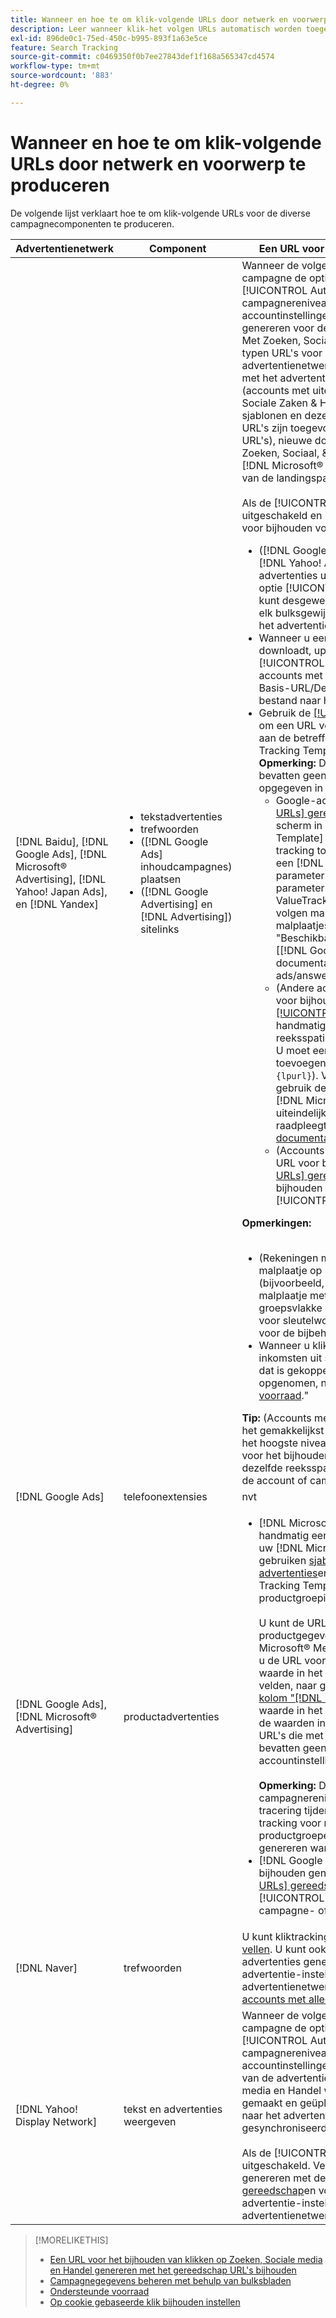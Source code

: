 ```yaml
---
title: Wanneer en hoe te om klik-volgende URLs door netwerk en voorwerp te produceren
description: Leer wanneer klik-het volgen URLs automatisch worden toegevoegd en wanneer en hoe te om hen voor diverse campagnecomponenten manueel toe te voegen.
exl-id: 896de0c1-75ed-450c-b995-893f1a63e5ce
feature: Search Tracking
source-git-commit: c0469350f0b7ee27843def1f168a565347cd4574
workflow-type: tm+mt
source-wordcount: '883'
ht-degree: 0%

---
```


# Wanneer en hoe te om klik-volgende URLs door netwerk en voorwerp te produceren

De volgende lijst verklaart hoe te om klik-volgende URLs voor de diverse campagnecomponenten te produceren.

| Advertentienetwerk | Component | Een URL voor het bijhouden van klikken genereren |
| ---- | ---- | ---- |
| [!DNL Baidu], [!DNL Google Ads], [!DNL Microsoft® Advertising], [!DNL Yahoo! Japan Ads], en [!DNL Yandex] | <ul><li>tekstadvertenties</li><li>trefwoorden</li><li>([!DNL Google Ads] inhoudcampagnes) plaatsen</li><li>([!DNL Google Advertising] en [!DNL Advertising]) sitelinks</li></ul> | Wanneer de volgende instellingen voor een actieve campagne de opties &quot;[!UICONTROL EF Redirect]&quot; en &quot;[!UICONTROL Auto Upload]&quot; (instellen op campagnereniveau of overgeërfd van de accountinstellingen), hoeft u geen URL&#39;s voor bijhouden te genereren voor de componenten van de advertentiegroep. Met Zoeken, Sociale media en Handel worden de volgende typen URL&#39;s voor bijhouden automatisch naar het advertentienetwerk gemaakt en geüpload wanneer deze met het advertentienetwerk worden gesynchroniseerd: a) (accounts met uiteindelijke URL&#39;s) De parameters Zoeken, Sociale Zaken &amp; Handel bijhouden voor het bijhouden van sjablonen en dezelfde parameters die aan de uiteindelijke URL&#39;s zijn toegevoegd, b) (accounts met bestemmings-URL&#39;s), nieuwe doel-URL&#39;s die zijn ingesloten met de code Zoeken, Sociaal, &amp; Handel en c) ([!DNL Google Ads] en [!DNL Microsoft® Advertising] accounts) het achtervoegsel van de landingspagina (laatste URL-achtervoegsel).<br><br>Als de [!UICONTROL Auto Upload] Deze optie is uitgeschakeld en u kunt op de volgende manieren URL&#39;s voor bijhouden voor een component genereren:<ul><li>([!DNL Google Ads], [!DNL Microsoft® Advertising], [!DNL Yahoo! Ads], en [!DNL Yandex]) Als u advertenties uit feed-bestanden plaatst, selecteert u de optie [!UICONTROL Generate Tracking URLs] -optie. U kunt desgewenst de sjabloonvelden voor bijhouden in elk bulksgewijs bestand valideren voordat u het naar het advertentienetwerk plaatst.</li><li>Wanneer u een werkbladbestand met de component downloadt, uploadt of post, selecteert u de optie [!UICONTROL Generate Tracking URLs] -optie. Voor accounts met doel-URL&#39;s kunt u optioneel de velden Basis-URL/Definitieve URL valideren voordat u het bestand naar het advertentienetwerk plaatst</li><li>Gebruik de [[!UICONTROL Tracking URLs] gereedschap](/help/search-social-commerce/tools/click-tracking-url-generate.md) om een URL voor bijhouden te genereren en handmatig aan de betreffende URL toe te voegen [!UICONTROL Tracking Template] of [!UICONTROL Base URL] veld. <b>Opmerking:</b> De volgende sjablonen die u genereert, bevatten geen aanvullende volgparameters die zijn opgegeven in de account- of campagne-instellingen.<ul><li>Google-accounts) Ga naar [[!UICONTROL Tracking URLs] gereedschap](/help/search-social-commerce/tools/click-tracking-url-generate.md), kopieert u de waarde op het scherm in het juiste [!UICONTROL Tracking Template] en voeg handmatig de gehele tekenreeks tracking toe aan de componentinstellingen. U moet een [!DNL Google Ads] [!DNL ValueTrack] parameter voor de laatste URL na de `&url=` parameter (zoals `{lpurl}`). Voor een lijst met [!DNL ValueTrack] parameters om definitieve URLs in het volgen malplaatjes aan te geven, zie de &quot;het Volgen malplaatjes slechts&quot;parameters in de sectie over &quot;Beschikbaar [!DNL ValueTrack] Parameters&quot; in de [[!DNL Google Ads] documentatie]9https://support.google.com/google-ads/answer/2375447.</li><li>(Andere accounts met uiteindelijke URL&#39;s) Een URL voor bijhouden genereren met de opdracht [[!UICONTROL Tracking URLs] gereedschap](/help/search-social-commerce/tools/click-tracking-url-generate.md)en voeg handmatig de volledige tekenreeks voor reeksspatiëring toe aan de componentinstellingen. U moet een parameter voor de laatste URL toevoegen na de instelling `&url=` parameter (zoals `{lpurl}`). Voor [!DNL Yahoo! Japan Ads] accounts, gebruik de parameter `{lpurl}`. Voor een lijst met [!DNL Microsoft® Advertising] parameters die de uiteindelijke URL&#39;s aangeven in trackingsjablonen, raadpleegt u de [[!DNL Microsoft® Advertising] documentatie](https://help.bingads.microsoft.com/#apex/3/en/56799).</li><li>(Accounts met bestemmings-URL&#39;s) Genereer een URL voor bijhouden met de [[!UICONTROL Tracking URLs] gereedschap](/help/search-social-commerce/tools/click-tracking-url-generate.md)en voeg de URL voor het bijhouden van de URL handmatig toe in de juiste [!UICONTROL Base URL] veld.</li></ul></li></ul><b>Opmerkingen:</b><br><br><ul><li>(Rekeningen met definitieve URLs) het volgen malplaatje op het meest korrelige niveau wordt gebruikt (bijvoorbeeld, treedt een sleutelwoordniveau het volgen malplaatje met voeten de rekening, campagne- en groepsvlakke malplaatjes, en het volgen malplaatjes voor sleutelwoorden en plaatsingen met voeten die voor de bijbehorende advertentie).</li><li>Wanneer u klikt op een Adobe Advertising, worden de inkomsten uit sitelinks toegewezen aan het trefwoord dat is gekoppeld aan de advertentie waarin de sitelink is opgenomen, niet afzonderlijk. Zie &quot;[Ondersteunde voorraad](/help/search-social-commerce/introduction/supported-inventory.md).&quot;</li></ul><b>Tip:</b> (Accounts met uiteindelijke URL&#39;s) U kunt bijhouden het gemakkelijkst gebruiken als u volgsjablonen maakt op het hoogste niveau dat nodig is, bijvoorbeeld sjablonen voor het bijhouden van accounts of campagnes, om dezelfde reeksspatiëring toe te passen op alle entiteiten in de account of campagne. |
| [!DNL Google Ads] | telefoonextensies | nvt |
| [!DNL Google Ads], [!DNL Microsoft® Advertising] | productadvertenties | <ul><li>[!DNL Microsoft® Merchant Center] accounts: maak handmatig een URL voor bijhouden van elk product in uw [!DNL Microsoft® Merchant Center] account gebruiken [sjabloonindeling voor bijhouden van advertenties](/help/search-social-commerce/tracking/formats-click-tracking-microsoft.md)en deze handmatig aan de [!UICONTROL Tracking Template] in de account-, campagne- of productgroepinstellingen.<br><br>U kunt de URL voor bijhouden ook toevoegen aan de productgegevens in het dialoogvenster [!DNL Microsoft® Merchant Center account]. Hiervoor neemt u de URL voor tekstspatiëring op, samen met de waarde in het veld &quot;[!DNL link]&quot; of &quot;[!DNL mobile_link]&quot; velden, naar gelang van het geval, in een [aangepaste kolom &quot;[!DNL bingads_redirect]&quot; in het diervoeder](https://help.ads.microsoft.com/#apex/3/en/51084). De waarde in het veld &quot;[!DNL bingads_redirect]&quot; worden de waarden in &quot;[!DNL link]&quot; en &quot;[!DNL mobile_link]&quot;. URL&#39;s die met deze methode worden gegenereerd, bevatten geen volgparameters die in de accountinstellingen zijn opgegeven.<br><br><b>Opmerking:</b> De functie op accountniveau en op campagnereniveau voor het automatisch uploaden van tracering tijdens synchroniseren genereert geen tracking voor nieuwe [!DNL Microsoft® Advertising] productgroepen. Als oplossing kunt u reeksspatiëring genereren wanneer u een bulksblad uploadt of plaatst.</li><li>[!DNL Google Merchant Center] accounts: URL&#39;s bijhouden genereren met de [[!UICONTROL Tracking URLs] gereedschap](/help/search-social-commerce/tools/click-tracking-url-generate.md)en deze handmatig aan de [!UICONTROL Tracking Template] in de account-, campagne- of productgroepinstellingen.</li></ul> |
| [!DNL Naver] | trefwoorden | U kunt kliktracking voor alle advertenties instellen via [losse vellen](/help/search-social-commerce/campaign-management/bulksheets/bulksheet-about.md). U kunt ook handmatig URL&#39;s voor bijhouden van advertenties genereren en deze handmatig aan de advertentie-instellingen toevoegen met de editor van het advertentienetwerk. Zie &quot;[Implementeren [!DNL Naver] accounts met alleen traceren](/help/search-social-commerce/campaign-management/naver-tracking-only-account-implement.md).&quot; |
| [!DNL Yahoo! Display Network] | tekst en advertenties weergeven | Wanneer de volgende instellingen voor een actieve campagne de opties &quot;[!UICONTROL EF Redirect]&quot; en &quot;[!UICONTROL Auto Upload]&quot; (instellen op campagnereniveau of overgeërfd van de accountinstellingen), hoeft u geen URL&#39;s voor bijhouden van de advertenties te genereren. Met Zoeken, Sociale media en Handel worden automatisch nieuwe doel-URL&#39;s gemaakt en geüpload die zijn ingesloten met trackingcode naar het advertentienetwerk wanneer deze worden gesynchroniseerd.<br><br>Als de [!UICONTROL Auto Upload] Deze optie is uitgeschakeld. Vervolgens kunt u URL&#39;s voor bijhouden genereren met de opdracht [[!UICONTROL Tracking URLs] gereedschap](/help/search-social-commerce/tools/click-tracking-url-generate.md)en voeg deze handmatig toe aan de advertentie-instellingen met de editor van het advertentienetwerk. |

>[!MORELIKETHIS]
>
>* [Een URL voor het bijhouden van klikken op Zoeken, Sociale media en Handel genereren met het gereedschap URL&#39;s bijhouden](/help/search-social-commerce/tools/click-tracking-url-generate.md)
>* [Campagnegegevens beheren met behulp van bulksbladen](/help/search-social-commerce/campaign-management/bulksheets/bulksheet-about.md)
>* [Ondersteunde voorraad](/help/search-social-commerce/introduction/supported-inventory.md)
>* [Op cookie gebaseerde klik bijhouden instellen](/help/search-social-commerce/tracking/click-tracking-set-up.md)
